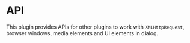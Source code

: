 # API

This plugin provides APIs for other plugins to work with `XMLHttpRequest`, browser windows, media elements and UI elements in dialog.
